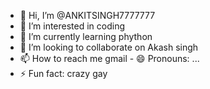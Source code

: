 - 👋 Hi, I’m @ANKITSINGH7777777
- 👀 I’m interested in coding
- 🌱 I’m currently learning phython
- 💞️ I’m looking to collaborate on Akash singh
- 📫 How to reach me  gmail - 😄 Pronouns: ...
- ⚡ Fun fact: crazy gay

<!---
ANKITSINGH7777777/ANKITSINGH7777777 is a ✨ special ✨ repository because its `README.md` (this file) appears on your GitHub profile.
You can click the Preview link to take a look at your changes.
--->
